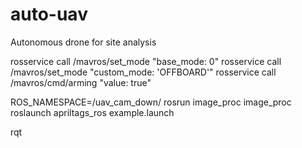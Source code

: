 # auto-uav
Autonomous drone for site analysis

rosservice call /mavros/set_mode "base_mode: 0" 
rosservice call /mavros/set_mode "custom_mode: 'OFFBOARD'"
rosservice call /mavros/cmd/arming "value: true"

ROS_NAMESPACE=/uav_cam_down/ rosrun image_proc image_proc
roslaunch apriltags_ros example.launch

rqt

